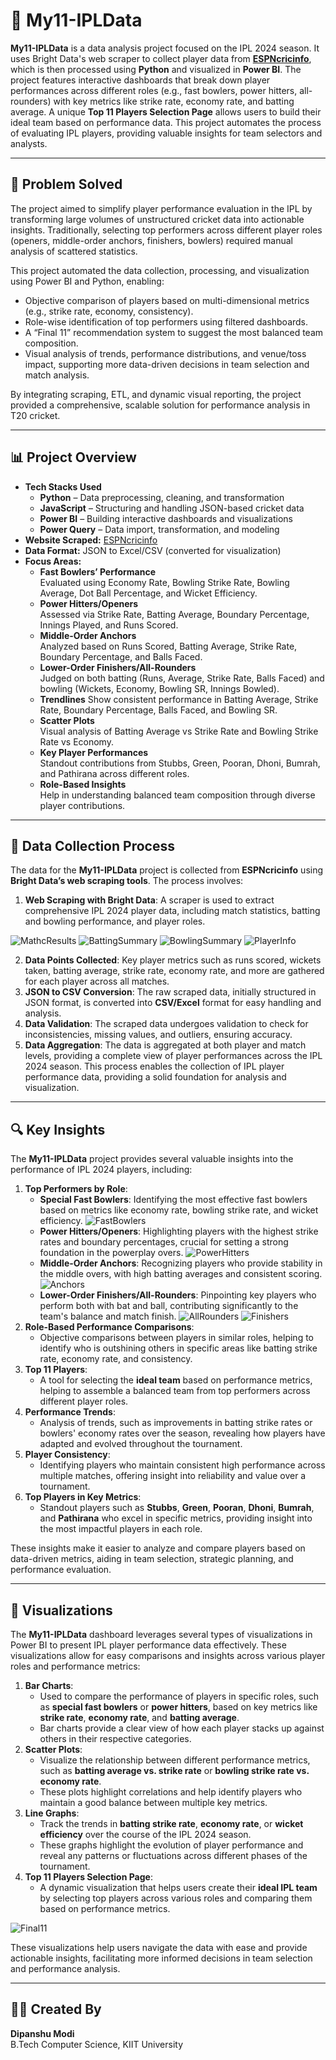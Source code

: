 # 🏏 My11-IPLData

**My11-IPLData** is a data analysis project focused on the IPL 2024 season. It uses Bright Data's web scraper to collect player data from **[ESPNcricinfo](https://www.espncricinfo.com/)**, which is then processed using **Python** and visualized in **Power BI**.
The project features interactive dashboards that break down player performances across different roles (e.g., fast bowlers, power hitters, all-rounders) with key metrics like strike rate, economy rate, and batting average. A unique **Top 11 Players Selection Page** allows users to build their ideal team based on performance data.
This project automates the process of evaluating IPL players, providing valuable insights for team selectors and analysts.

---

## 🎯 Problem Solved

The project aimed to simplify player performance evaluation in the IPL by transforming large volumes of unstructured cricket data into actionable insights. Traditionally, selecting top performers across different player roles (openers, middle-order anchors, finishers, bowlers) required manual analysis of scattered statistics. 

This project automated the data collection, processing, and visualization using Power BI and Python, enabling:

- Objective comparison of players based on multi-dimensional metrics (e.g., strike rate, economy, consistency).
- Role-wise identification of top performers using filtered dashboards.
- A “Final 11” recommendation system to suggest the most balanced team composition.
- Visual analysis of trends, performance distributions, and venue/toss impact, supporting more data-driven decisions in team selection and match analysis.

By integrating scraping, ETL, and dynamic visual reporting, the project provided a comprehensive, scalable solution for performance analysis in T20 cricket.

---

## 📊 Project Overview
- **Tech Stacks Used**
  - **Python** – Data preprocessing, cleaning, and transformation  
  - **JavaScript** – Structuring and handling JSON-based cricket data  
  - **Power BI** – Building interactive dashboards and visualizations  
  - **Power Query** – Data import, transformation, and modeling
- **Website Scraped:** [ESPNcricinfo](https://www.espncricinfo.com/)
- **Data Format:** JSON to Excel/CSV (converted for visualization)
- **Focus Areas:**
  - **Fast Bowlers’ Performance**  
     Evaluated using Economy Rate, Bowling Strike Rate, Bowling Average, Dot Ball Percentage, and Wicket Efficiency.
  - **Power Hitters/Openers**  
      Assessed via Strike Rate, Batting Average, Boundary Percentage, Innings Played, and Runs Scored.
  - **Middle-Order Anchors**  
      Analyzed based on Runs Scored, Batting Average, Strike Rate, Boundary Percentage, and Balls Faced.
  - **Lower-Order Finishers/All-Rounders**  
      Judged on both batting (Runs, Average, Strike Rate, Balls Faced) and bowling (Wickets, Economy, Bowling SR, Innings Bowled).
  - **Trendlines**
      Show consistent performance in Batting Average, Strike Rate, Boundary Percentage, Balls Faced, and Bowling SR.
  - **Scatter Plots**  
      Visual analysis of Batting Average vs Strike Rate and Bowling Strike Rate vs Economy.
  - **Key Player Performances**  
      Standout contributions from Stubbs, Green, Pooran, Dhoni, Bumrah, and Pathirana across different roles.
  - **Role-Based Insights**  
      Help in understanding balanced team composition through diverse player contributions.

---
## 🔧 Data Collection Process

The data for the **My11-IPLData** project is collected from **ESPNcricinfo** using **Bright Data’s web scraping tools**. The process involves:
1. **Web Scraping with Bright Data**: A scraper is used to extract comprehensive IPL 2024 player data, including match statistics, batting and bowling performance, and player roles.

![MathcResults](images/web_scrapping_match_results.jpg)
![BattingSummary](images/web_scrapping_batting_summary.jpg)
![BowlingSummary](images/web_scrapping_bowling_summary.jpg)
![PlayerInfo](images/web_scrapping_player_info.jpg)

2. **Data Points Collected**: Key player metrics such as runs scored, wickets taken, batting average, strike rate, economy rate, and more are gathered for each player across all matches.
3. **JSON to CSV Conversion**: The raw scraped data, initially structured in JSON format, is converted into **CSV/Excel** format for easy handling and analysis.
4. **Data Validation**: The scraped data undergoes validation to check for inconsistencies, missing values, and outliers, ensuring accuracy.
5. **Data Aggregation**: The data is aggregated at both player and match levels, providing a complete view of player performances across the IPL 2024 season.
This process enables the collection of IPL player performance data, providing a solid foundation for analysis and visualization.


---

## 🔍 Key Insights

The **My11-IPLData** project provides several valuable insights into the performance of IPL 2024 players, including:
1. **Top Performers by Role**:
   - **Special Fast Bowlers**: Identifying the most effective fast bowlers based on metrics like economy rate, bowling strike rate, and wicket efficiency.
     ![FastBowlers](images/specialfastbowlers.jpg)
   - **Power Hitters/Openers**: Highlighting players with the highest strike rates and boundary percentages, crucial for setting a strong foundation in the powerplay overs.
     ![PowerHitters](images/powerhitters.jpg)
   - **Middle-Order Anchors**: Recognizing players who provide stability in the middle overs, with high batting averages and consistent scoring.
     ![Anchors](images/anchors.jpg)
   - **Lower-Order Finishers/All-Rounders**: Pinpointing key players who perform both with bat and ball, contributing significantly to the team's balance and match finish.
     ![AllRounders](images/allrounders.jpg)
     ![Finishers](images/finishers.jpg)
2. **Role-Based Performance Comparisons**:
   - Objective comparisons between players in similar roles, helping to identify who is outshining others in specific areas like batting strike rate, economy rate, and consistency.
3. **Top 11 Players**:
   - A tool for selecting the **ideal team** based on performance metrics, helping to assemble a balanced team from top performers across different player roles.
4. **Performance Trends**:
   - Analysis of trends, such as improvements in batting strike rates or bowlers' economy rates over the season, revealing how players have adapted and evolved throughout the tournament.
5. **Player Consistency**:
   - Identifying players who maintain consistent high performance across multiple matches, offering insight into reliability and value over a tournament.
6. **Top Players in Key Metrics**:
   - Standout players such as **Stubbs**, **Green**, **Pooran**, **Dhoni**, **Bumrah**, and **Pathirana** who excel in specific metrics, providing insight into the most impactful players in each role.

These insights make it easier to analyze and compare players based on data-driven metrics, aiding in team selection, strategic planning, and performance evaluation.

---
## 🎨 Visualizations

The **My11-IPLData** dashboard leverages several types of visualizations in Power BI to present IPL player performance data effectively. These visualizations allow for easy comparisons and insights across various player roles and performance metrics:
1. **Bar Charts**:
   - Used to compare the performance of players in specific roles, such as **special fast bowlers** or **power hitters**, based on key metrics like **strike rate**, **economy rate**, and **batting average**.
   - Bar charts provide a clear view of how each player stacks up against others in their respective categories.
2. **Scatter Plots**:
   - Visualize the relationship between different performance metrics, such as **batting average vs. strike rate** or **bowling strike rate vs. economy rate**.
   - These plots highlight correlations and help identify players who maintain a good balance between multiple key metrics.
3. **Line Graphs**:
   - Track the trends in **batting strike rate**, **economy rate**, or **wicket efficiency** over the course of the IPL 2024 season.
   - These graphs highlight the evolution of player performance and reveal any patterns or fluctuations across different phases of the tournament.
4. **Top 11 Players Selection Page**:
   - A dynamic visualization that helps users create their **ideal IPL team** by selecting top players across various roles and comparing them based on performance metrics.

![Final11](images/final11.jpg)

These visualizations help users navigate the data with ease and provide actionable insights, facilitating more informed decisions in team selection and performance analysis.


---

## 👨‍💻 Created By

**Dipanshu Modi**  
B.Tech Computer Science, KIIT University
